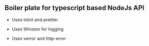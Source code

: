 ## Boiler plate for typescript based NodeJs API

-   Uses tslint and prettier

-   Uses Winston for logging

-   Uses verror and http-error
